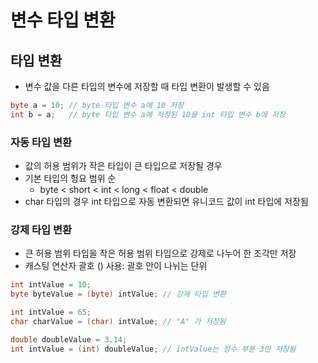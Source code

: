 # 변수 타입 변환

## 타입 변환

- 변수 값을 다른 타입의 변수에 저장할 때 타입 변환이 발생할 수 있음

```java
byte a = 10; // byte 타입 변수 a에 10 저장
int b = a;   // byte 타입 변수 a에 저장된 10을 int 타입 변수 b에 저장
```

### 자동 타입 변환

- 값의 허용 범위가 작은 타입이 큰 타입으로 저장될 경우
- 기본 타입의 헝요 범위 순
  - byte < short < int < long < float < double
- char 타입의 경우 int 타입으로 자동 변환되면 유니코드 값이 int 타입에 저장됨

### 강제 타입 변환

- 큰 허용 범위 타입을 작은 허용 범위 타입으로 강제로 나누어 한 조각만 저장
- 캐스팅 연산자 괄호 () 사용: 괄호 안이 나뉘는 단위

```java
int intValue = 10;
byte byteValue = (byte) intValue; // 강제 타입 변환

int intValue = 65;
char charValue = (char) intValue; // "A" 가 저장됨

double doubleValue = 3.14;
int intValue = (int) doubleValue; // intValue는 정수 부분 3만 저장됨
```

